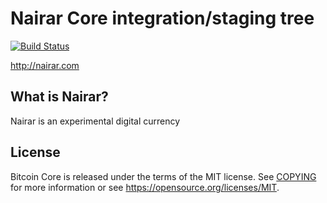 Nairar Core integration/staging tree
=====================================

[![Build Status](https://travis-ci.org/bitcoin/bitcoin.svg?branch=master)](https://travis-ci.org/bitcoin/bitcoin)

http://nairar.com

What is Nairar?
----------------

Nairar is an experimental digital currency 

License
-------

Bitcoin Core is released under the terms of the MIT license. See [COPYING](COPYING) for more
information or see https://opensource.org/licenses/MIT.
